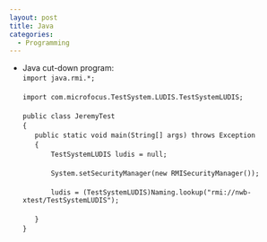 ```yaml
---
layout: post
title: Java
categories:
  - Programming
---
```

* Java cut-down program:  
`import java.rmi.*;`  
`   `  
`import com.microfocus.TestSystem.LUDIS.TestSystemLUDIS;`  
`   `  
`public class JeremyTest `  
`{`  
`	public static void main(String[] args) throws Exception`  
`	{`  
`		TestSystemLUDIS ludis = null;`  
`     `  
`		System.setSecurityManager(new RMISecurityManager());`  
`     `  
`		ludis = (TestSystemLUDIS)Naming.lookup("rmi://nwb-xtest/TestSystemLUDIS");`  
`     `  
`	}`  
`}`  

